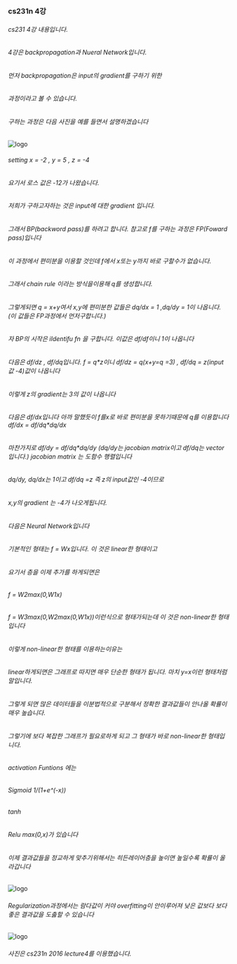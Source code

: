 ### cs231n 4강

###### cs231 4강 내용입니다.
###### 4강은 backpropagation과 Nueral Network입니다.
###### 먼저 backpropagation은 input의 gradient를 구하기 위한
###### 과정이라고 볼 수 있습니다.
###### 구하는 과정은 다음 사진을 예를 들면서 설명하겠습니다
![logo](https://user-images.githubusercontent.com/68374734/106742842-e7654780-6660-11eb-8019-95e3fedd2e99.png)
###### setting  x = -2 , y = 5 , z = -4
###### 요기서 로스 값은 -12가 나왔습니다.
###### 저희가 구하고자하는 것은 input에 대한 gradient 입니다.
###### 그래서 BP(backword pass)를 하려고 합니다. 참고로 f를 구하는 과정은 FP(Foward pass)입니다
###### 이 과정에서 편미분을 이용할 것인데 f에서 x또는 y까지 바로 구할수가 없습니다.
###### 그래서 chain rule 이라는 방식을이용해 q를 생성합니다.
###### 그렇게되면 q = x+y여서 x,y에 편미분한 값들은 dq/dx = 1 ,dq/dy = 1이 나옵니다. (이 값들은 FP과정에서 먼저구합니다.)
###### 자 BP의 시작은 iIdentifu fn 을 구합니다. 이값은 df/df이니 1이 나옵니다
###### 다음은 df/dz , df/dq입니다. f = q*z이니 df/dz = q(x+y=q =3) , df/dq = z(input값 -4)값이 나옵니다
###### 이렇게 z의 gradient는 3의 값이 나옵니다
###### 다음은 df/dx입니다 아까 말했듯이 f를x로 바로 편미분을 못하기때문에 q를 이용합니다 df/dx = df/dq*dq/dx
###### 마찬가지로 df/dy = df/dq*dq/dy (dq/dy는 jacobian matrix이고 df/dq는 vector입니다.) jacobian matrix 는 도함수 행렬입니다
###### dq/dy, dq/dx는 1이고 df/dq =z 즉 z의 input값인 -4이므로
###### x,y의 gradient 는 -4가 나오게됩니다.

###### 다음은 Neural Network입니다
###### 기본적인 형태는 f = Wx입니다. 이 것은 linear한 형태이고
###### 요기서 층을 이제 추가를 하게되면은
###### f = W2max(0,W1x)
###### f = W3max(0,W2max(0,W1x))이런식으로 형태가되는데 이 것은 non-linear한 형태입니다
###### 이렇게  non-linear한 형태를 이용하는이유는
###### linear하게되면은 그래프로 따지면 매우 단순한 형태가 됩니다. 마치 y=x이런 형태처럼 말입니다.
###### 그렇게 되면 많은 데이터들을 이분법적으로 구분해서 정확한 결과값들이 안나올 확률이 매우 높습니다.
###### 그렇기에 보다 복잡한 그래프가 필요로하게 되고 그 형태가 바로 non-linear한 형태입니다.
###### activation Funtions 에는 
###### Sigmoid 1/(1+e^(-x))
###### tanh
###### Relu max(0,x)가 있습니다
###### 이제 결과값들을 정교하게 맞추기위해서는 히든레이어층을 높이면 높일수록 확률이 올라갑니다
![logo](https://user-images.githubusercontent.com/68374734/106742835-e59b8400-6660-11eb-9c33-19c1173fc1ad.png)
###### Regularization과정에서는 람다값이 커야 overfitting이 안이루어져 낮은 값보다 보다 좋은 결과값을 도춣할 수 있습니다
![logo](https://user-images.githubusercontent.com/68374734/106742849-e8967480-6660-11eb-9b37-b11ec46fab1f.png)
###### 사진은 cs231n 2016 lecture4를 이용했습니다.
